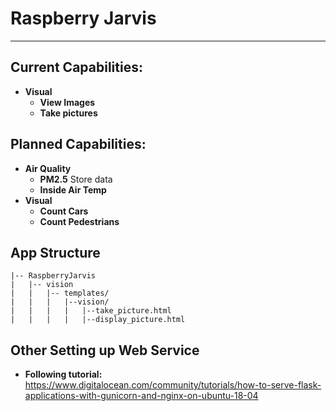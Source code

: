 # Raspberry Jarvis

************************************************************

## Current Capabilities:
* **Visual**
    * **View Images**
    * **Take pictures**

## Planned Capabilities:
* **Air Quality**
    * **PM2.5** Store data
    * **Inside Air Temp**
* **Visual**
    * **Count Cars**
    * **Count Pedestrians**

## App Structure
```code
|-- RaspberryJarvis
|   |-- vision
|   |   |-- templates/
|   |   |   |--vision/
|   |   |   |   |--take_picture.html
|   |   |   |   |--display_picture.html

```

## Other Setting up Web Service
* **Following tutorial:** https://www.digitalocean.com/community/tutorials/how-to-serve-flask-applications-with-gunicorn-and-nginx-on-ubuntu-18-04

